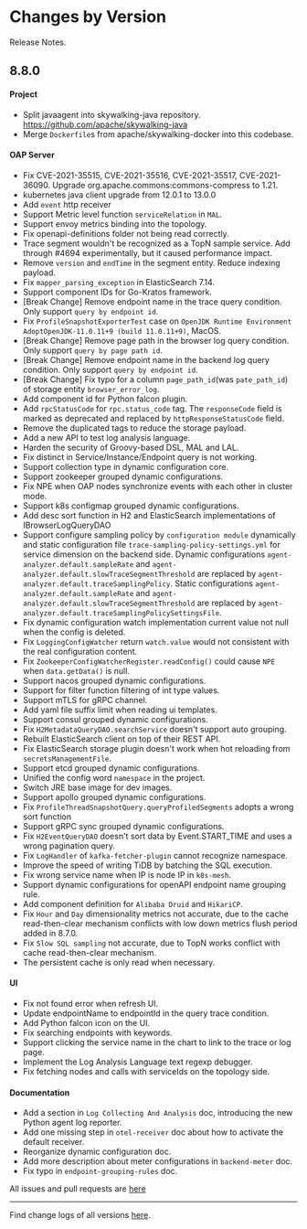 Changes by Version
==================
Release Notes.

8.8.0
------------------

#### Project

* Split javaagent into skywalking-java repository. https://github.com/apache/skywalking-java
* Merge `Dockerfile`s from apache/skywalking-docker into this codebase.

#### OAP Server

* Fix CVE-2021-35515, CVE-2021-35516, CVE-2021-35517, CVE-2021-36090. Upgrade org.apache.commons:commons-compress to
  1.21.
* kubernetes java client upgrade from 12.0.1 to 13.0.0
* Add `event` http receiver
* Support Metric level function `serviceRelation` in `MAL`.
* Support envoy metrics binding into the topology.
* Fix openapi-definitions folder not being read correctly.
* Trace segment wouldn't be recognized as a TopN sample service. Add through #4694 experimentally, but it caused
  performance impact.
* Remove `version` and `endTime` in the segment entity. Reduce indexing payload.
* Fix `mapper_parsing_exception` in ElasticSearch 7.14.
* Support component IDs for Go-Kratos framework.
* [Break Change] Remove endpoint name in the trace query condition. Only support `query by endpoint id`.
* Fix `ProfileSnapshotExporterTest` case on `OpenJDK Runtime Environment AdoptOpenJDK-11.0.11+9 (build 11.0.11+9)`,
  MacOS.
* [Break Change] Remove page path in the browser log query condition. Only support `query by page path id`.
* [Break Change] Remove endpoint name in the backend log query condition. Only support `query by endpoint id`.
* [Break Change] Fix typo for a column `page_path_id`(was `pate_path_id`) of storage entity `browser_error_log`.
* Add component id for Python falcon plugin.
* Add `rpcStatusCode` for `rpc.status_code` tag. The `responseCode` field is marked as deprecated and replaced
  by `httpResponseStatusCode` field.
* Remove the duplicated tags to reduce the storage payload.
* Add a new API to test log analysis language.
* Harden the security of Groovy-based DSL, MAL and LAL.
* Fix distinct in Service/Instance/Endpoint query is not working.
* Support collection type in dynamic configuration core.
* Support zookeeper grouped dynamic configurations.
* Fix NPE when OAP nodes synchronize events with each other in cluster mode.
* Support k8s configmap grouped dynamic configurations.
* Add desc sort function in H2 and ElasticSearch implementations of IBrowserLogQueryDAO
* Support configure sampling policy by `configuration module` dynamically and static configuration
  file `trace-sampling-policy-settings.yml` for service dimension on the backend side. Dynamic
  configurations `agent-analyzer.default.sampleRate` and `agent-analyzer.default.slowTraceSegmentThreshold` are replaced
  by `agent-analyzer.default.traceSamplingPolicy`. Static configurations `agent-analyzer.default.sampleRate`
  and `agent-analyzer.default.slowTraceSegmentThreshold` are replaced
  by `agent-analyzer.default.traceSamplingPolicySettingsFile`.
* Fix dynamic configuration watch implementation current value not null when the config is deleted.
* Fix `LoggingConfigWatcher` return `watch.value` would not consistent with the real configuration content.
* Fix `ZookeeperConfigWatcherRegister.readConfig()` could cause `NPE` when `data.getData()` is null.
* Support nacos grouped dynamic configurations.
* Support for filter function filtering of int type values.
* Support mTLS for gRPC channel.
* Add yaml file suffix limit when reading ui templates.
* Support consul grouped dynamic configurations.
* Fix `H2MetadataQueryDAO.searchService` doesn't support auto grouping.
* Rebuilt ElasticSearch client on top of their REST API.
* Fix ElasticSearch storage plugin doesn't work when hot reloading from `secretsManagementFile`.
* Support etcd grouped dynamic configurations.
* Unified the config word `namespace` in the project.
* Switch JRE base image for dev images.
* Support apollo grouped dynamic configurations.
* Fix `ProfileThreadSnapshotQuery.queryProfiledSegments` adopts a wrong sort function
* Support gRPC sync grouped dynamic configurations.
* Fix `H2EventQueryDAO` doesn't sort data by Event.START_TIME and uses a wrong pagination query.
* Fix `LogHandler` of `kafka-fetcher-plugin` cannot recognize namespace.
* Improve the speed of writing TiDB by batching the SQL execution.
* Fix wrong service name when IP is node IP in `k8s-mesh`.
* Support dynamic configurations for openAPI endpoint name grouping rule.
* Add component definition for `Alibaba Druid` and `HikariCP`.
* Fix `Hour` and `Day` dimensionality metrics not accurate, due to the cache read-then-clear mechanism conflicts with low
  down metrics flush period added in 8.7.0.
* Fix `Slow SQL sampling` not accurate, due to TopN works conflict with cache read-then-clear mechanism.
* The persistent cache is only read when necessary.

#### UI

* Fix not found error when refresh UI.
* Update endpointName to endpointId in the query trace condition.
* Add Python falcon icon on the UI.
* Fix searching endpoints with keywords.
* Support clicking the service name in the chart to link to the trace or log page.
* Implement the Log Analysis Language text regexp debugger.
* Fix fetching nodes and calls with serviceIds on the topology side.

#### Documentation

* Add a section in `Log Collecting And Analysis` doc, introducing the new Python agent log reporter.
* Add one missing step in `otel-receiver` doc about how to activate the default receiver.
* Reorganize dynamic configuration doc.
* Add more description about meter configurations in `backend-meter` doc.
* Fix typo in `endpoint-grouping-rules` doc.

All issues and pull requests are [here](https://github.com/apache/skywalking/milestone/96?closed=1)

------------------
Find change logs of all versions [here](changes).
